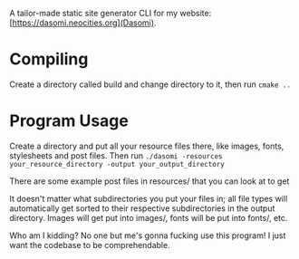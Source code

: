 A tailor-made static site generator CLI for my website: [https://dasomi.neocities.org](Dasomi).

# Compiling

Create a directory called build and change directory to it, then run `cmake ..`

# Program Usage

Create a directory and put all your resource files there, like images, fonts, stylesheets and post files.
Then run `./dasomi -resources your_resource_directory -output your_output_directory`

There are some example post files in resources/ that you can look at to get

It doesn't matter what subdirectories you put your files in; all file types will automatically get sorted
to their respective subdirectories in the output directory. Images will get put into images/, fonts will
be put into fonts/, etc.

Who am I kidding? No one but me's gonna fucking use this program! I just want the codebase to be comprehendable.
